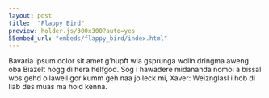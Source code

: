 ```yaml
---
layout: post
title:  "Flappy Bird"
preview: holder.js/300x300?auto=yes
55embed_url: "embeds/flappy_bird/index.html"
---
```


Bavaria ipsum dolor sit amet g’hupft wia gsprunga wolln dringma aweng oba Biazelt hogg di hera helfgod. Sog i hawadere midananda nomoi a bissal wos gehd ollaweil gor kumm geh naa jo leck mi, Xaver: Weiznglasl i hob di liab des muas ma hoid kenna.

